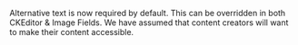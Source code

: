 Alternative text is now required by default. This can be overridden in both CKEditor & Image Fields. We have assumed that content creators will want to make their content accessible.